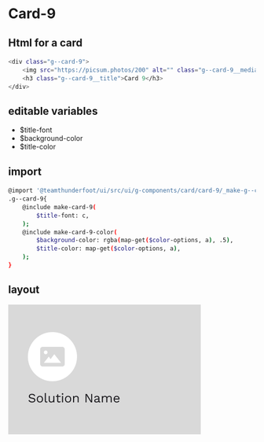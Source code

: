 # Card-9

## Html for a card

```sh
<div class="g--card-9">
    <img src="https://picsum.photos/200" alt="" class="g--card-9__media">
    <h3 class="g--card-9__title">Card 9</h3>
</div>
```

## editable variables
- $title-font
- $background-color
- $title-color

## import
```sh
@import '@teamthunderfoot/ui/src/ui/g-components/card/card-9/_make-g--card-9';
.g--card-9{
    @include make-card-9(
        $title-font: c,
    );
    @include make-card-9-color(
        $background-color: rgba(map-get($color-options, a), .5),
        $title-color: map-get($color-options, a),
    );
}
```

## layout
![alt text][card-9]

[card-9]: /src/img/global-components/card/card-9.png 